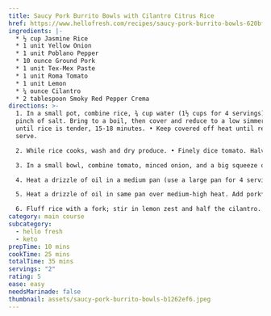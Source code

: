 ```yaml
---
title: Saucy Pork Burrito Bowls with Cilantro Citrus Rice
href: https://www.hellofresh.com/recipes/saucy-pork-burrito-bowls-620bf3e1adc90231ea43fc47
ingredients: |-
  * ½ cup Jasmine Rice
  * 1 unit Yellow Onion
  * 1 unit Poblano Pepper
  * 10 ounce Ground Pork
  * 1 unit Tex-Mex Paste
  * 1 unit Roma Tomato
  * 1 unit Lemon
  * ¼ ounce Cilantro
  * 2 tablespoon Smoky Red Pepper Crema
directions: >-
  1. In a small pot, combine rice, ¾ cup water (1½ cups for 4 servings), and a
  pinch of salt. Bring to a boil, then cover and reduce to a low simmer. Cook
  until rice is tender, 15-18 minutes. • Keep covered off heat until ready to
  serve.

  2. While rice cooks, wash and dry produce. • Finely dice tomato. Halve, peel, and cut onion into ½-inch-thick wedges; mince one wedge until you have 1 TBSP (2 TBSP for 4 servings). Zest and quarter lemon. Core, deseed, and dice poblano into ½-inch pieces. Mince cilantro.

  3. In a small bowl, combine tomato, minced onion, and a big squeeze of lemon juice. Season with salt. • Add smoky red pepper crema to a separate small bowl. Stir in water 1 tsp at a time until mixture reaches a drizzling consistency.

  4. Heat a drizzle of oil in a medium pan (use a large pan for 4 servings) over medium-high heat. Add poblano and onion wedges. Season with salt. Cook, stirring occasionally, until softened and lightly charred, 7-9 minutes. • Transfer to a plate.

  5. Heat a drizzle of oil in same pan over medium-high heat. Add pork* and a big pinch of salt. Cook, breaking up meat into pieces, until browned, 4-6 minutes. • Stir in Tex-Mex paste and ¼ cup water (1/3 cup for 4 servings) until combined. Bring to a simmer and cook until mixture is saucy and pork is cooked through, 1-2 minutes more.

  6. Fluff rice with a fork; stir in lemon zest and half the cilantro. Season with salt and pepper. TIP: Stir in 1 TBSP butter (2 TBSP for 4 servings) for extra richness. • Divide rice between bowls and top with veggies, pork, salsa, crema, remaining cilantro, and any remaining sauce from pan. Serve with remaining lemon wedges on the side.
category: main course
subcategory:
  - hello fresh
  - keto
prepTime: 10 mins
cookTime: 25 mins
totalTime: 35 mins
servings: "2"
rating: 5
ease: easy
needsMarinade: false
thumbnail: assets/saucy-pork-burrito-bowls-b1262ef6.jpeg
---
```

